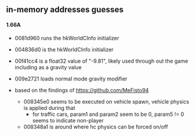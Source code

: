 ## in-memory addresses guesses

#### 1.66A
- 0081d960 runs the hkWorldCInfo initializer
- 004836d0 is the hkWorldCInfo initializer
- 00f41cc4 is a float32 value of "-9.81", likely used through out the game including as a gravity value

- 009e2721 loads normal mode gravity modifier

- based on the findings of https://github.com/MeFisto94
	- 008345e0 seems to be executed on vehicle spawn, vehicle physics is applied during that
		- for traffic cars, param1 and param2 seem to be 0, param5 != 0 seems to indicate non-player
	- 008348a1 is around where hc physics can be forced on/off
